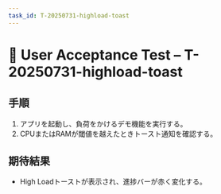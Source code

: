 ```yaml
---
task_id: T-20250731-highload-toast
---
```


# 👥 User Acceptance Test – T-20250731-highload-toast

## 手順
1. アプリを起動し、負荷をかけるデモ機能を実行する。
2. CPUまたはRAMが閾値を越えたときトースト通知を確認する。

## 期待結果
- High Loadトーストが表示され、進捗バーが赤く変化する。
